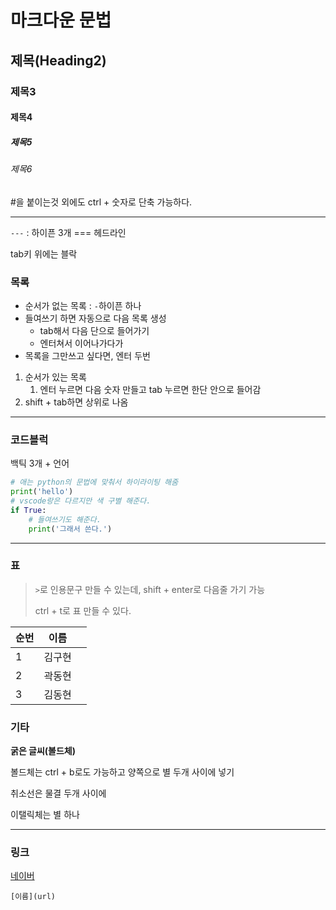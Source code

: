 # 마크다운 문법

## 제목(Heading2)

### 제목3

#### 제목4

##### 제목5

###### 제목6

#을 붙이는것 외에도 ctrl + 숫자로 단축 가능하다.

---

`---` : 하이픈 3개 === 헤드라인

tab키 위에는 블락

### 목록

- 순서가 없는 목록 : `-`하이픈 하나
- 들여쓰기 하면 자동으로 다음 목록 생성
  - tab해서 다음 단으로 들어가기
  - 엔터쳐서 이어나가다가 
- 목록을 그만쓰고 싶다면, 엔터 두번

1. 순서가 있는 목록
   1. 엔터 누르면 다음 숫자 만들고 tab 누르면 한단 안으로 들어감
2. shift + tab하면 상위로 나옴

---

### 코드블럭

백틱 3개 + 언어

```python
# 애는 python의 문법에 맞춰서 하이라이팅 해줌
print('hello')
# vscode랑은 다르지만 색 구별 해준다.
if True:
    # 들여쓰기도 해준다.
    print('그래서 쓴다.')
```

---

### 표

> `>`로 인용문구 만들 수 있는데, shift + enter로 다음줄 가기 가능
>
> ctrl + t로 표 만들 수 있다.

| 순번 | 이름   |      |
| ---- | ------ | ---- |
| 1    | 김구현 |      |
| 2    | 곽동현 |      |
| 3    | 김동현 |      |

### 기타

**굵은 글씨(볼드체)**

볼드체는 ctrl + b로도 가능하고 양쪽으로 별 두개 사이에 넣기

취소선은 물결 두개 사이에

이탤릭체는 별 하나

---

### 링크

[네이버](www.naver.com)

`[이름](url)`